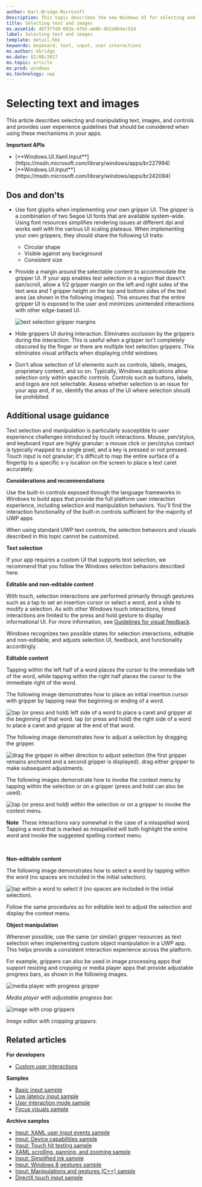 ---author: Karl-Bridge-MicrosoftDescription: This topic describes the new Windows UI for selecting and manipulating text, images, and controls and provides user experience guidelines that should be considered when using these new selection and manipulation mechanisms in your Windows Store app.title: Selecting text and imagesms.assetid: d973ffd8-602e-47b5-ab0b-4b2a964ec53dlabel: Selecting text and imagestemplate: detail.hbskeywords: keyboard, text, input, user interactionsms.author: kbridgems.date: 02/08/2017ms.topic: articlems.prod: windowsms.technology: uwp---# Selecting text and images<link rel="stylesheet" href="https://az835927.vo.msecnd.net/sites/uwp/Resources/css/custom.css">This article describes selecting and manipulating text, images, and controls and provides user experience guidelines that should be considered when using these mechanisms in your apps.<div class="important-apis" ><b>Important APIs</b><br/><ul><li>[**Windows.UI.Xaml.Input**](https://msdn.microsoft.com/library/windows/apps/br227994)</li><li>[**Windows.UI.Input**](https://msdn.microsoft.com/library/windows/apps/br242084)</li></ul></div> ## Dos and don'ts-   Use font glyphs when implementing your own gripper UI. The gripper is a combination of two Segoe UI fonts that are available system-wide. Using font resources simplifies rendering issues at different dpi and works well with the various UI scaling plateaus. When implementing your own grippers, they should share the following UI traits:    -   Circular shape    -   Visible against any background    -   Consistent size-   Provide a margin around the selectable content to accommodate the gripper UI. If your app enables text selection in a region that doesn't pan/scroll, allow a 1/2 gripper margin on the left and right sides of the text area and 1 gripper height on the top and bottom sides of the text area (as shown in the following images). This ensures that the entire gripper UI is exposed to the user and minimizes unintended interactions with other edge-based UI.    ![text selection gripper margins](images/textselection-gripper-margins.png)-   Hide grippers UI during interaction. Eliminates occlusion by the grippers during the interaction. This is useful when a gripper isn't completely obscured by the finger or there are multiple text selection grippers. This eliminates visual artifacts when displaying child windows.-   Don't allow selection of UI elements such as controls, labels, images, proprietary content, and so on. Typically, Windows applications allow selection only within specific controls. Controls such as buttons, labels, and logos are not selectable. Assess whether selection is an issue for your app and, if so, identify the areas of the UI where selection should be prohibited. ## Additional usage guidanceText selection and manipulation is particularly susceptible to user experience challenges introduced by touch interactions. Mouse, pen/stylus, and keyboard input are highly granular: a mouse click or pen/stylus contact is typically mapped to a single pixel, and a key is pressed or not pressed. Touch input is not granular; it's difficult to map the entire surface of a fingertip to a specific x-y location on the screen to place a text caret accurately.**Considerations and recommendations**Use the built-in controls exposed through the language frameworks in Windows to build apps that provide the full platform user interaction experience, including selection and manipulation behaviors. You'll find the interaction functionality of the built-in controls sufficient for the majority of UWP apps.When using standard UWP text controls, the selection behaviors and visuals described in this topic cannot be customized.**Text selection**If your app requires a custom UI that supports text selection, we recommend that you follow the Windows selection behaviors described here.**Editable and non-editable content**With touch, selection interactions are performed primarily through gestures such as a tap to set an insertion cursor or select a word, and a slide to modify a selection. As with other Windows touch interactions, timed interactions are limited to the press and hold gesture to display informational UI. For more information, see [Guidelines for visual feedback](guidelines-for-visualfeedback.md).Windows recognizes two possible states for selection interactions, editable and non-editable, and adjusts selection UI, feedback, and functionality accordingly.**Editable content**Tapping within the left half of a word places the cursor to the immediate left of the word, while tapping within the right half places the cursor to the immediate right of the word.The following image demonstrates how to place an initial insertion cursor with gripper by tapping near the beginning or ending of a word.![tap (or press and hold) left side of a word to place a caret and gripper at the beginning of that word. tap (or press and hold) the right side of a word to place a caret and gripper at the end of that word.](images/textselection-place-caret.png)The following image demonstrates how to adjust a selection by dragging the gripper.![drag the gripper in either direction to adjust selection (the first gripper remains anchored and a second gripper is displayed). drag either gripper to make subsequent adjustments.](images/adjust-selection.png)The following images demonstrate how to invoke the context menu by tapping within the selection or on a gripper (press and hold can also be used).![tap (or press and hold) within the selection or on a gripper to invoke the context menu.](images/textselection-show-context.png)**Note**  These interactions vary somewhat in the case of a misspelled word. Tapping a word that is marked as misspelled will both highlight the entire word and invoke the suggested spelling context menu. **Non-editable content**The following image demonstrates how to select a word by tapping within the word (no spaces are included in the initial selection).![tap within a word to select it (no spaces are included in the initial selection).](images/select-word.png)Follow the same procedures as for editable text to adjust the selection and display the context menu.**Object manipulation**Wherever possible, use the same (or similar) gripper resources as text selection when implementing custom object manipulation in a UWP app. This helps provide a consistent interaction experience across the platform.For example, grippers can also be used in image processing apps that support resizing and cropping or media player apps that provide adjustable progress bars, as shown in the following images.![media player with progress gripper](images/gripper-mediaplayer.png)*Media player with adjustable progress bar.*![image with crop grippers](images/gripper-imagemanip.png)*Image editor with cropping grippers.*## Related articles**For developers*** [Custom user interactions](https://msdn.microsoft.com/library/windows/apps/mt185599)**Samples*** [Basic input sample](http://go.microsoft.com/fwlink/p/?LinkID=620302)* [Low latency input sample](http://go.microsoft.com/fwlink/p/?LinkID=620304)* [User interaction mode sample](http://go.microsoft.com/fwlink/p/?LinkID=619894)* [Focus visuals sample](http://go.microsoft.com/fwlink/p/?LinkID=619895)**Archive samples*** [Input: XAML user input events sample](http://go.microsoft.com/fwlink/p/?linkid=226855)* [Input: Device capabilities sample](http://go.microsoft.com/fwlink/p/?linkid=231530)* [Input: Touch hit testing sample](http://go.microsoft.com/fwlink/p/?linkid=231590)* [XAML scrolling, panning, and zooming sample](http://go.microsoft.com/fwlink/p/?linkid=251717)* [Input: Simplified ink sample](http://go.microsoft.com/fwlink/p/?linkid=246570)* [Input: Windows 8 gestures sample](http://go.microsoft.com/fwlink/p/?LinkId=264995)* [Input: Manipulations and gestures (C++) sample](http://go.microsoft.com/fwlink/p/?linkid=231605)* [DirectX touch input sample](http://go.microsoft.com/fwlink/p/?LinkID=231627)  